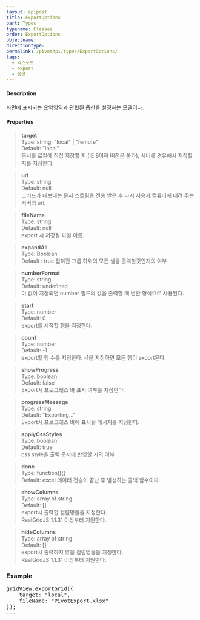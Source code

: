 ```yaml
---
layout: apipost
title: ExportOptions
part: Types
typename: Classes
order: ExportOptions
objectname: 
directiontype: 
permalink: /pivotApi/types/ExportOptions/
tags: 
  - 익스포트
  - export
  - 옵션
---
```


#### Description

화면에 표시되는 요약영역과 관련된 옵션을 설정하는 모델이다.  

#### Properties

> **target**  
> Type: string, "local" | "remote"  
> Default: "local"    
> 문서를 로컬에 직접 저장할 지 (IE 9이하 버전은 불가), 서버를 경유해서 저장할 지를 지정한다. 

> **url**   
> Type: string         
> Default: null   
> 그리드가 내보내는 문서 스트림을 전송 받은 후 다시 사용자 컴퓨터에 내려 주는 서버의 url.  

> **fileName**   
> Type: string         
> Default: null   
> export 시 저장될 파일 이름.  

> **expandAll**  
> Type: Boolean  
> Default : true
> 접혀진 그룹 하위의 모든 셀을 출력할것인지의 여부 

> **numberFormat**  
> Type: string   
> Default: undefined   
> 이 값이 지정되면 number 필드의 값을 출력할 때 변환 형식으로 사용된다.     

> **start**  
> Type: number    
> Default: 0  
> export를 시작할 행을 지정한다.    

> **count**  
> Type: number  
> Default: -1  
> export할 행 수를 지정한다. -1을 지정하면 모든 행이 export된다.    

> **showProgress**  
> Type: boolean  
> Default: false  
> Export시 프로그래스 바 표시 여부를 지정한다.     

> **progressMessage**  
> Type: string  
> Default: "Exporting..."  
> Export시 프로그래스 바에 표시될 메시지를 지정한다.    

> **applyCssStyles**  
> Type: boolean  
> Default: true  
> css style을 출력 문서에 반영할 지의 여부  

> **done**  
> Type: function(){}  
> Default: 
> excel 데이터 전송이 끝난 후 발생하는 콜백 함수이다.    

> **showColumns**  
> Type: array of string  
> Default: []  
> export시 출력할 컬럼명들을 지정한다.     
> RealGridJS 1.1.31 이상부터 지원한다.   

> **hideColumns**  
> Type: array of string   
> Default: []  
> export시 출력하지 않을 컬럼명들을 지정한다.     
> RealGridJS 1.1.31 이상부터 지원한다.   

### Example  

<pre class="prettyprint">
gridView.exportGrid({
    target: "local",
    fileName: "PivotExport.xlsx"
});
---

